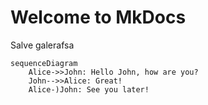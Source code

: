 # Welcome to MkDocs

Salve galerafsa

```mermaid
sequenceDiagram
    Alice->>John: Hello John, how are you?
    John-->>Alice: Great!
    Alice-)John: See you later!
```
